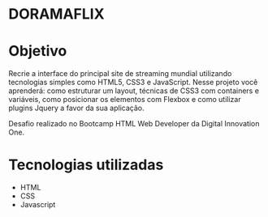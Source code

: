 # DORAMAFLIX

<h1>Objetivo</h1>
Recrie a interface do principal site de streaming mundial utilizando tecnologias simples como HTML5, CSS3 e JavaScript. Nesse projeto você aprenderá: como estruturar um layout, técnicas de CSS3 com containers e variáveis, como posicionar os elementos com Flexbox e como utilizar plugins Jquery a favor da sua aplicação.
<p>Desafio realizado no Bootcamp HTML Web Developer da Digital Innovation One.</p>

# Tecnologias utilizadas

<ul>
  <li>HTML</li>
  <li>CSS</li>
  <li>Javascript</li>
</ul>
